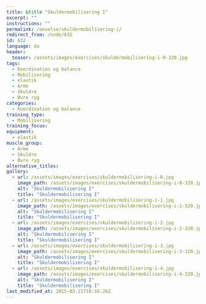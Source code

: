 ```yaml
---
title: &title "Skuldermobilisering I"
excerpt: ""
instructions: ""
permalink: /oevelse/skuldermobilisering-i/
redirect_from: /node/632
id: 632
language: da
header:
  teaser: /assets/images/exercises/skuldermobilisering-i-0-320.jpg
tags:
  - Koordination og balance
  - Mobilisering
  - elastik
  - Arme
  - Skuldre
  - Øvre ryg
categories:
  - Koordination og balance
training_type: 
  - Mobilisering
training_focus: 
equipment:
  - elastik
muscle_group:
  - Arme
  - Skuldre
  - Øvre ryg
alternative_titles:
gallery:
  - url: /assets/images/exercises/skuldermobilisering-i-0.jpg
    image_path: /assets/images/exercises/skuldermobilisering-i-0-320.jpg
    alt: "Skuldermobilisering I"
    title: "Skuldermobilisering I"
  - url: /assets/images/exercises/skuldermobilisering-i-1.jpg
    image_path: /assets/images/exercises/skuldermobilisering-i-1-320.jpg
    alt: "Skuldermobilisering I"
    title: "Skuldermobilisering I"
  - url: /assets/images/exercises/skuldermobilisering-i-2.jpg
    image_path: /assets/images/exercises/skuldermobilisering-i-2-320.jpg
    alt: "Skuldermobilisering I"
    title: "Skuldermobilisering I"
  - url: /assets/images/exercises/skuldermobilisering-i-3.jpg
    image_path: /assets/images/exercises/skuldermobilisering-i-3-320.jpg
    alt: "Skuldermobilisering I"
    title: "Skuldermobilisering I"
  - url: /assets/images/exercises/skuldermobilisering-i-4.jpg
    image_path: /assets/images/exercises/skuldermobilisering-i-4-320.jpg
    alt: "Skuldermobilisering I"
    title: "Skuldermobilisering I"
last_modified_at: 2015-03-21T16:16:26Z
---
```

